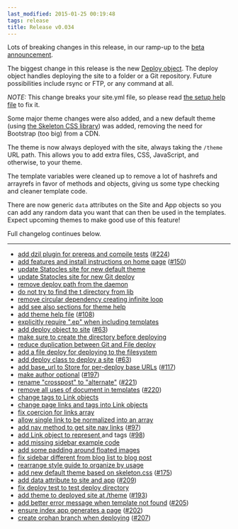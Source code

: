 ```yaml
---
last_modified: 2015-01-25 00:19:48
tags: release
title: Release v0.034
---
```


Lots of breaking changes in this release, in our ramp-up to the [beta
announcement](https://github.com/preaction/Statocles/milestones/beta).

The biggest change in this release is the new [Deploy object](/pod/Statocles/Deploy.html).
The deploy object handles deploying the site to a folder or a Git repository. Future
possibilities include rsync or FTP, or any command at all.

*NOTE:* This change breaks your site.yml file, so please read [the setup help
file](/pod/Statocles/Help/Setup.html) to fix it.

Some major theme changes were also added, and a new default theme (using [the
Skeleton CSS library](http://getskeleton.com)) was added, removing the need for
Bootstrap (too big) from a CDN.

The theme is now always deployed with the site, always taking the `/theme` URL
path. This allows you to add extra files, CSS, JavaScript, and otherwise, to your
theme.

The template variables were cleaned up to remove a lot of hashrefs and arrayrefs in favor
of methods and objects, giving us some type checking and cleaner template code.

There are now generic `data` attributes on the Site and App objects so you can add
any random data you want that can then be used in the templates. Expect upcoming
themes to make good use of this feature!

Full changelog continues below.

---

* [add dzil plugin for prereqs and compile tests](https://github.com/preaction/Statocles/commit/704df95465b847d3b5e88e0927421213ac333b99) ([#224](https://github.com/preaction/Statocles/issues/224))
* [add features and install instructions on home page](https://github.com/preaction/Statocles/commit/e1f18b0a1812f2b0796675293d215336b7ac7c08) ([#150](https://github.com/preaction/Statocles/issues/150))
* [update Statocles site for new default theme](https://github.com/preaction/Statocles/commit/a7755bddeaeb70f0c49d0ead818e8610044f49e1)
* [update Statocles site for new Git deploy](https://github.com/preaction/Statocles/commit/164d4f82a2860d981916b4018220a62c244d28ed)
* [remove deploy path from the daemon](https://github.com/preaction/Statocles/commit/1ebed7ede020e169dad1c68b04f364d24600ddcc)
* [do not try to find the t directory from lib](https://github.com/preaction/Statocles/commit/30416350f08772a5d02d75f4eddf4743a6508035)
* [remove circular dependency creating infinite loop](https://github.com/preaction/Statocles/commit/475a775a40b51b8878ec9e3df3988866cc195675)
* [add see also sections for theme help](https://github.com/preaction/Statocles/commit/3cdc5fd83beb5c6e926fe09142a1aabb922b190b)
* [add theme help file](https://github.com/preaction/Statocles/commit/63b2772f9a2da9087f0727de06e57b7bc3e5e0af) ([#108](https://github.com/preaction/Statocles/issues/108))
* [explicitly require ".ep" when including templates](https://github.com/preaction/Statocles/commit/f652aca56c575ca816c3670de87ca5fa92bd413e)
* [add deploy object to site](https://github.com/preaction/Statocles/commit/676e6269dcd3a077d7fba93017d1aba6eb7419e2) ([#63](https://github.com/preaction/Statocles/issues/63))
* [make sure to create the directory before deploying](https://github.com/preaction/Statocles/commit/11a0ad6c81afa9fbe497a13370338be50c58f6f4)
* [reduce duplication between Git and File deploy](https://github.com/preaction/Statocles/commit/4c354a2f51441be8e3c52578855fde0fa00cc7c3)
* [add a file deploy for deploying to the filesystem](https://github.com/preaction/Statocles/commit/99d7b8767cc085e0e6f9259aeb88b4ce9ee1ffa8)
* [add deploy class to deploy a site](https://github.com/preaction/Statocles/commit/94b76b51b0b139be9efcb1d651c3bdc2128d51d9) ([#63](https://github.com/preaction/Statocles/issues/63))
* [add base_url to Store for per-deploy base URLs](https://github.com/preaction/Statocles/commit/d29dc192db587420a3abef94a58dc7cf9e4c2396) ([#117](https://github.com/preaction/Statocles/issues/117))
* [make author optional](https://github.com/preaction/Statocles/commit/f65b17adca3f429b7fda0f606d1eddf6ee945c14) ([#197](https://github.com/preaction/Statocles/issues/197))
* [rename "crosspost" to "alternate"](https://github.com/preaction/Statocles/commit/7886f23fbe0fe12b57c263ca348dc6d94f462ecf) ([#221](https://github.com/preaction/Statocles/issues/221))
* [remove all uses of document in templates](https://github.com/preaction/Statocles/commit/7b647f2a086a1075cefa10c26b9188375ddea68c) ([#220](https://github.com/preaction/Statocles/issues/220))
* [change tags to Link objects](https://github.com/preaction/Statocles/commit/059d0d6341082c37ae91c1c284d5e376c53b00dc)
* [change page links and tags into Link objects](https://github.com/preaction/Statocles/commit/9b31948dc56777d965c68f212756f0a6f639b717)
* [fix coercion for links array](https://github.com/preaction/Statocles/commit/cc48c289b17179453d08ac2da3e84318fc796edd)
* [allow single link to be normalized into an array](https://github.com/preaction/Statocles/commit/ff8be49812cae651334678ccb0d5b874aeca88a0)
* [add nav method to get site nav links](https://github.com/preaction/Statocles/commit/9bb5f84495f4227f50fcf45e1b3abeb1aa0285a0) ([#97](https://github.com/preaction/Statocles/issues/97))
* [add Link object to represent <a> and <link> tags](https://github.com/preaction/Statocles/commit/12cc843912a269f86ec5e550048547a4987fb7dc) ([#98](https://github.com/preaction/Statocles/issues/98))
* [add missing sidebar example code](https://github.com/preaction/Statocles/commit/c5edad3b98e033886a2d5e7858ad6b5400ba7dbe)
* [add some padding around floated images](https://github.com/preaction/Statocles/commit/33c001f6073d09c3e4c874f50b50e7fee9765c3d)
* [fix sidebar different from blog list to blog post](https://github.com/preaction/Statocles/commit/db9d384bd3169be4fa3c0a5f060978a21d7eb345)
* [rearrange style guide to organize by usage](https://github.com/preaction/Statocles/commit/cf75f66fdb66e0b18a599605373acd84c33393d1)
* [add new default theme based on skeleton.css](https://github.com/preaction/Statocles/commit/b85d8ff1e35a345b9adfa1b409f41a88cddf7122) ([#175](https://github.com/preaction/Statocles/issues/175))
* [add data attribute to site and app](https://github.com/preaction/Statocles/commit/c3a30d3e994aacafd33a5f1209a2f10c4bb369d2) ([#209](https://github.com/preaction/Statocles/issues/209))
* [fix deploy test to test deploy directory](https://github.com/preaction/Statocles/commit/3b8ee13928e5da03390e2bb22ed3333cf54f9f07)
* [add theme to deployed site at /theme](https://github.com/preaction/Statocles/commit/9e5fd0a2e4842ce5e080a49d198ede04be2ffbdc) ([#193](https://github.com/preaction/Statocles/issues/193))
* [add better error message when template not found](https://github.com/preaction/Statocles/commit/8699a338c2b4a66c141511150047575ba38ef40b) ([#205](https://github.com/preaction/Statocles/issues/205))
* [ensure index app generates a page](https://github.com/preaction/Statocles/commit/eaabd47e849ad69dd5419ea4d177fcc991852133) ([#202](https://github.com/preaction/Statocles/issues/202))
* [create orphan branch when deploying](https://github.com/preaction/Statocles/commit/18a805032423bd9cea0c20e6906c53459e5485e0) ([#207](https://github.com/preaction/Statocles/issues/207))
